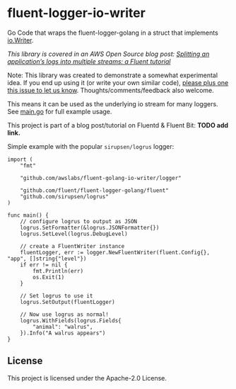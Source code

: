 # fluent-logger-io-writer

Go Code that wraps the fluent-logger-golang in a struct that implements [io.Writer](https://golang.org/pkg/io/).

*This library is covered in an AWS Open Source blog post: [Splitting an application’s logs into multiple streams: a Fluent tutorial](https://aws.amazon.com/blogs/opensource/splitting-application-logs-multiple-streams-fluent/)*

Note: This library was created to demonstrate a somewhat experimental idea. If you end up using it (or write your own similar code), [please plus one this issue to let us know](https://github.com/awslabs/fluent-golang-io-writer/issues/1). Thoughts/comments/feedback also welcome.

This means it can be used as the underlying io stream for many loggers. See [main.go](main.go) for full example usage.

This project is part of a blog post/tutorial on Fluentd & Fluent Bit: **TODO add link.**

Simple example with the popular `sirupsen/logrus` logger:

```
import (
	"fmt"

	"github.com/awslabs/fluent-golang-io-writer/logger"

	"github.com/fluent/fluent-logger-golang/fluent"
	"github.com/sirupsen/logrus"
)

func main() {
	// configure logrus to output as JSON
	logrus.SetFormatter(&logrus.JSONFormatter{})
	logrus.SetLevel(logrus.DebugLevel)

	// create a FluentWriter instance
	fluentLogger, err := logger.NewFluentWriter(fluent.Config{}, "app", []string{"level"})
	if err != nil {
		fmt.Println(err)
		os.Exit(1)
	}

	// Set logrus to use it
	logrus.SetOutput(fluentLogger)

	// Now use logrus as normal!
	logrus.WithFields(logrus.Fields{
		"animal": "walrus",
	}).Info("A walrus appears")
}
```

## License

This project is licensed under the Apache-2.0 License.
